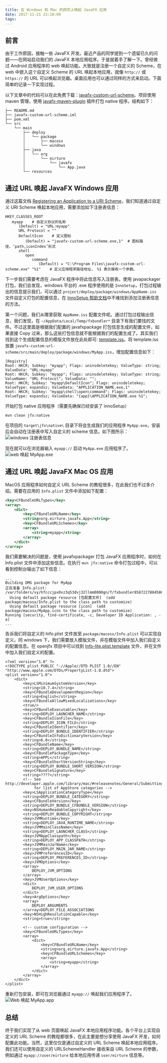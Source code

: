 ```yaml
---
title: 在 Windows 和 Mac 的网页上唤起 JavaFX 应用
date: 2017-11-21 23:10:09
tags:
---
```


## 前言
由于工作原因，接触一些 JavaFX 开发。最近产品的同学提到一个遗留已久的问题——在网站启动我们的 JavaFX 本地应用程序。于是就着手了解一下。曾经做过 Android 应用程序的 web 唤起功能。大致就是注册一个自定义的 Scheme，在 web 中嵌入这个自定义 Scheme 的 URL 唤起本地应用，就像 `http://` 或 `https://` 的 URL 可以唤起浏览器。桌面应用也可以通过同样的方式来启动。下面简单的记录一下实现过程。
<!-- more --> 

以下文章中的代码可以在此免费下载：[javafx-custom-url-scheme](https://github.com/eirture/javafx-custom-url-scheme)。项目使用 maven 管理，使用 [javafx-maven-plugin](https://github.com/javafx-maven-plugin/javafx-maven-plugin) 插件打包 native 程序。结构如下：

```
├── README.md
├── javafx-custom-url-scheme.iml
├── pom.xml
└── src
    └── main
        ├── deploy
        │   └── package
        │       ├── macosx
        │       └── windows
        ├── java
        │   └── org
        │       └── eirture
        │           └── javafx
        │               └── App.java
        └── resources

```

## 通过 URL 唤起 JavaFX Windows 应用
通过这篇文档 [Registering an Application to a URI Scheme](https://msdn.microsoft.com/en-us/library/aa767914(v=vs.85).aspx)，我们知道通过自定义 URI Scheme 唤起本地应用，需要添加如下注册表信息：
```
HKEY_CLASSES_ROOT
   myapp    # 自定义协议的名称
      (Default) = "URL:myapp"
      URL Protocol = ""
      DefaultIcon    # 定义图标
         (Default) = "javafx-custom-url-scheme.exe,1"  # 图标路径，‘path,iconIndex’形式
      shell
         open
            command
               (Default) = "C:\Program Files\javafx-custom-url-scheme.exe" "%1"    # 定义应用程序路径地址， %1 表示接收一个参数。
```
下一步我们需要考虑在 JavaFX 程序中将此信息写入注册表。使用 javapackager 打包，我们会发现，windows 平台的 .exe 程序使用的是 `InnoSetup`，打包过程输出的信息提示我们，可以通过
 `project/deploy/package/windows/AppName.iss` 文件自定义打包的配置信息，在 [InnoSetup 帮助文档](http://www.jrsoftware.org/ishelp/index.php?topic=registrysection)中不难找到添加注册表信息的方法。

第一个问题，我们从哪里获取 `AppName.iss` 配置文件呢。通过打包过程输出信息，我们发现，在 `~/AppData/Local/Temp/fxbundler*` 目录下有我们要找的文件。不过这里面是根据我们配置的 javafxpackage 打包信息生成的配置文件，如果直接 Copy 过来，那么这些打包信息就不能根据我们的配置生成了。其实我们找到这个生成配置信息的模版文件放在此处即可: [template.iss](https://github.com/Debian/openjfx/blob/master/modules/fxpackager/src/main/resources/com/oracle/tools/packager/windows/template.iss)。将 template.iss 放置 `javafx-custom-url-scheme/src/main/deploy/package/windows/MyApp.iss`，增加配置信息如下：
```
[Registry]
Root: HKCR; Subkey: "myapp"; Flags: uninsdeletekey; ValueType: string; ValueData: "URL:myapp"
Root: HKCR; Subkey: "myapp"; Flags: uninsdeletekey; ValueType: string; ValueName: "URL Protocol"; ValueData: "";
Root: HKCR; Subkey: "myapp\DefaultIcon"; Flags: uninsdeletekey; ValueType: expandsz; ValueData: "APPLICATION_NAME.exe,1"
Root: HKCR; Subkey: "myapp\shell\open\command"; Flags: uninsdeletekey; ValueType: expandsz; ValueData: "{app}\APPLICATION_NAME.exe %1";
```

开始打包 native 应用程序（需要先确保已经安装了 innoSetup）
```shell
mvn clean jfx:native
```
在项目的 `target\jfx\native\` 目录下将会生成我们的应用程序 `MyApp.exe`，安装后会自动在注册表中写入自定义的 scheme 信息。如下图所示：
![windows 注册表信息](https://tva1.sinaimg.cn/large/007S8ZIlly1ggg57spb1hj30qa0fajsg.jpg)

现在就可以在浏览器输入 `myapp://` 启动 `MyApp.exe` 应用程序了。
![web 唤起 MyApp.exe](https://tva1.sinaimg.cn/large/007S8ZIlly1ggg58ccc62j30tk07t0sx.jpg)

## 通过 URL 唤起 JavaFX Mac OS 应用
MacOS 应用程序如何自定义 URL Scheme 的教程很多，在此我们也不过多介绍。需要在应用的 `Info.plist` 文件中添加如下配置：
```xml
<key>CFBundleURLTypes</key>
<array>
    <dict>
        <key>CFBundleURLName</key>
        <string>org.eirture.javafx.App</string>
        <key>CFBundleURLSchemes</key>
        <array>
            <string>myapp</string>
        </array>
    </dict>
</array>
```
我们需要解决的问题是，使用 javafxpackager 打包 JavaFX 应用程序时，如何在 Info.plist 文件中添加这些信息。在执行 `mvn jfx:native` 命令打包过程中，可以看到控制台输出了如下信息：
```
...
Building DMG package for MyApp
正在准备 Info.plist: /var/folders/vy/hfcccjpx0xz3q53dvj32llmm0000gn/T/fxbundler8587227884586677537/macosx/Info.plist
  Using default package resource [包配置文件]  (add package/macosx/Info.plist to the class path to customize)
  Using default package resource [icon]  (add package/macosx/MyApp.icns to the class path to customize)
Running [security, find-certificate, -c, Developer ID Application: , -a]
...
```
告诉我们将自定义的 Info.plist 文件放至 `package/macosx/Info.plist` 可以实现自定义。同 windows 下，我们需要放入模版文件，并在模版文件中加入我们自定义的配置信息。在 openjfx 项目中可以找到 [Info-lite.plist.template](https://github.com/Debian/openjfx/blob/master/modules/fxpackager/src/main/resources/com/oracle/tools/packager/mac/Info-lite.plist.template) 文件，并在文件中加入我们自定义的配置。
```
<?xml version="1.0" ?>
<!DOCTYPE plist PUBLIC "-//Apple//DTD PLIST 1.0//EN" "http://www.apple.com/DTDs/PropertyList-1.0.dtd">
<plist version="1.0">
    <dict>
        <key>LSMinimumSystemVersion</key>
        <string>10.7.4</string>
        <key>CFBundleDevelopmentRegion</key>
        <string>English</string>
        <key>CFBundleAllowMixedLocalizations</key>
        <true/>
        <key>CFBundleExecutable</key>
        <string>DEPLOY_LAUNCHER_NAME</string>
        <key>CFBundleIconFile</key>
        <string>DEPLOY_ICON_FILE</string>
        <key>CFBundleIdentifier</key>
        <string>DEPLOY_BUNDLE_IDENTIFIER</string>
        <key>CFBundleInfoDictionaryVersion</key>
        <string>6.0</string>
        <key>CFBundleName</key>
        <string>DEPLOY_BUNDLE_NAME</string>
        <key>CFBundlePackageType</key>
        <string>APPL</string>
        <key>CFBundleShortVersionString</key>
        <string>DEPLOY_BUNDLE_SHORT_VERSION</string>
        <key>CFBundleSignature</key>
        <string>????</string>
        <!-- See http://developer.apple.com/library/mac/#releasenotes/General/SubmittingToMacAppStore/_index.html
             for list of AppStore categories -->
        <key>LSApplicationCategoryType</key>
        <string>DEPLOY_BUNDLE_CATEGORY</string>
        <key>CFBundleVersion</key>
        <string>DEPLOY_BUNDLE_CFBUNDLE_VERSION</string>
        <key>NSHumanReadableCopyright</key>
        <string>DEPLOY_BUNDLE_COPYRIGHT</string>
        <key>JVMRuntime</key>
        <string>DEPLOY_JAVA_RUNTIME_NAME</string>
        <key>JVMMainClassName</key>
        <string>DEPLOY_LAUNCHER_CLASS</string>
        <key>JVMAppClasspath</key>
        <string>DEPLOY_APP_CLASSPATH</string>
        <key>JVMMainJarName</key>
        <string>DEPLOY_MAIN_JAR_NAME</string>
        <key>JVMPreferencesID</key>
        <string>DEPLOY_PREFERENCES_ID</string>
        <key>JVMOptions</key>
        <array>
            DEPLOY_JVM_OPTIONS
        </array>
        <key>JVMUserOptions</key>
        <dict>
            DEPLOY_JVM_USER_OPTIONS
        </dict>
        <key>ArgOptions</key>
        <array>
            DEPLOY_ARGUMENTS
        </array>DEPLOY_FILE_ASSOCIATIONS
        <key>NSHighResolutionCapable</key>
        <string>true</string>

        <!-- custom configuration -->
        <key>CFBundleURLTypes</key>
        <array>
            <dict>
                <key>CFBundleURLName</key>
                <string>org.eirture.javafx.App</string>
                <key>CFBundleURLSchemes</key>
                <array>
                    <string>myapp</string>
                </array>
            </dict>
        </array>
    </dict>
</plist>

```
重新打包安装，即可在浏览器通过 `myapp://` 唤起我们应用程序了。
![Web 唤起 MyApp.app](https://tva1.sinaimg.cn/large/007S8ZIlly1ggg590hvirj30yg0es0tr.jpg)

## 总结
终于我们实现了从 web 页面唤起 JavaFX 本地应用程序功能。各个平台上实现自定义的 URL Scheme 的教程都很多，在此主要是想分享使用 JavaFX 开发，如何配置此功能。当然，这里仅仅是通过自定义的 URL Scheme 唤起本地应用程序。我们还可以使用自定义的 URLSchemeHandler 接收来自 URL Scheme 的参数，例如通过 `myapp://user/eirture` 给本地应用传递 `user/eirture` 信息等。
